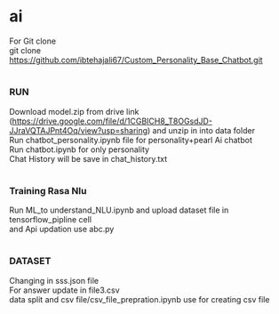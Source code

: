 # ai
For Git clone  
git clone https://github.com/ibtehajali67/Custom_Personality_Base_Chatbot.git  
# 
### RUN  
Download model.zip from drive link (https://drive.google.com/file/d/1CGBICH8_T8OGsdJD-JJraVQTAJPnt4Oq/view?usp=sharing) and unzip in into data folder  
Run chatbot_personality.ipynb file for personality+pearl Ai  chatbot  
Run chatbot.ipynb for only personality  
Chat History will be save in chat_history.txt  
# 
### Training Rasa Nlu   
Run ML_to understand_NLU.ipynb and upload dataset file in tensorflow_pipline cell  
and Api updation  use abc.py  
#  
### DATASET  
Changing in sss.json file  
For answer  update in file3.csv  
data split and csv file/csv_file_prepration.ipynb use for creating csv file  
